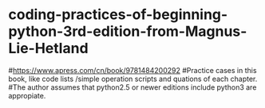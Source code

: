 # coding-practices-of-beginning-python-3rd-edition-from-Magnus-Lie-Hetland
#https://www.apress.com/cn/book/9781484200292
#Practice cases in this book, like code lists /simple operation scripts and quations of each chapter.
#The author assumes that python2.5 or newer editions include python3 are appropiate.
